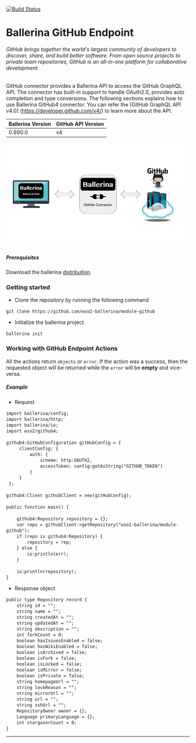 [![Build Status](https://travis-ci.org/wso2-ballerina/module-github.svg?branch=master)](https://travis-ci.org/wso2-ballerina/module-github)

# Ballerina GitHub Endpoint

###### GitHub brings together the world's largest community of developers to discover, share, and build better software. From open source projects to private team repositories, GitHub is an all-in-one platform for collaborative development.

GitHub connector provides a Ballerina API to access the GitHub GraphQL API. 
The connector has built-in support to handle OAuth2.0, provides auto completion and type conversions. The following 
sections explains how to use Ballerina GitHub4 connector. You can refer the [GitHub GraphQL API v4.0]
(https://developer.github.com/v4/) to learn more about the API. 

| Ballerina Version | GitHub API Version |
|-------------------|--------------------|
| 0.990.0           | v4                 |

![Ballerina GitHub Endpoint Overview](./docs/resources/BallerinaGitHubEndpoint_Overview.jpg)

##### Prerequisites
Download the ballerina [distribution](https://ballerinalang.org/downloads/).

### Getting started

* Clone the repository by running the following command
```shell
git clone https://github.com/wso2-ballerina/module-github
```

* Initialize the ballerina project.
```shell
ballerina init
```

### Working with GitHub Endpoint Actions

All the actions return `objects` or `error`. If the action was a success, then the requested object will be returned while the `error` will be **empty** and vice-versa.

##### Example
* Request

```ballerina
import ballerina/config;
import ballerina/http;
import ballerina/io;
import wso2/github4;

github4:GitHubConfiguration gitHubConfig = {
     clientConfig: {
         auth: {
             scheme: http:OAUTH2,
             accessToken: config:getAsString("GITHUB_TOKEN")
         }
     }
 };
 
github4:Client githubClient = new(gitHubConfig);

public function main() {
    
    github4:Repository repository = {};
    var repo = githubClient->getRepository("wso2-ballerina/module-github");
    if (repo is github4:Repository) {
        repository = rep;
    } else {
        io:println(err);
    }

    io:println(repository);
}
```

* Response object
```ballerina
public type Repository record {
    string id = "";
    string name = "";
    string createdAt = "";
    string updatedAt = "";
    string description = "";
    int forkCount = 0;
    boolean hasIssuesEnabled = false;
    boolean hasWikiEnabled = false;
    boolean isArchived = false;
    boolean isFork = false;
    boolean isLocked = false;
    boolean isMirror = false;
    boolean isPrivate = false;
    string homepageUrl = "";
    string lockReason = "";
    string mirrorUrl = "";
    string url = "";
    string sshUrl = "";
    RepositoryOwner owner = {};
    Language primaryLanguage = {};
    int stargazerCount = 0;
}
```

***
